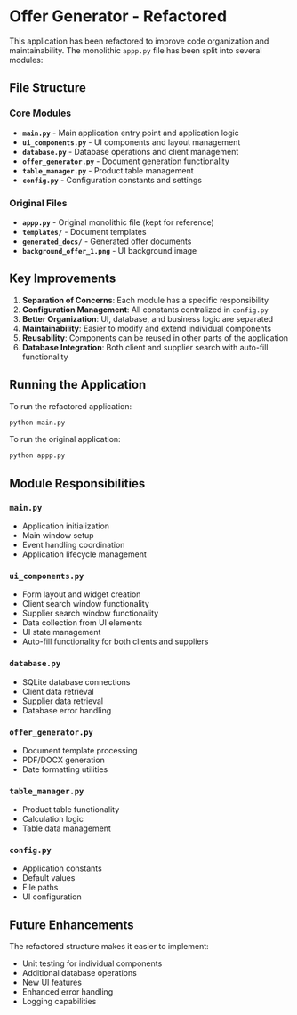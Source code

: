 # Offer Generator - Refactored

This application has been refactored to improve code organization and maintainability. The monolithic `appp.py` file has been split into several modules:

## File Structure

### Core Modules

- **`main.py`** - Main application entry point and application logic
- **`ui_components.py`** - UI components and layout management
- **`database.py`** - Database operations and client management
- **`offer_generator.py`** - Document generation functionality
- **`table_manager.py`** - Product table management
- **`config.py`** - Configuration constants and settings

### Original Files
- **`appp.py`** - Original monolithic file (kept for reference)
- **`templates/`** - Document templates
- **`generated_docs/`** - Generated offer documents
- **`background_offer_1.png`** - UI background image

## Key Improvements

1. **Separation of Concerns**: Each module has a specific responsibility
2. **Configuration Management**: All constants centralized in `config.py`
3. **Better Organization**: UI, database, and business logic are separated
4. **Maintainability**: Easier to modify and extend individual components
5. **Reusability**: Components can be reused in other parts of the application
6. **Database Integration**: Both client and supplier search with auto-fill functionality

## Running the Application

To run the refactored application:

```bash
python main.py
```

To run the original application:

```bash
python appp.py
```

## Module Responsibilities

### `main.py`
- Application initialization
- Main window setup
- Event handling coordination
- Application lifecycle management

### `ui_components.py`
- Form layout and widget creation
- Client search window functionality
- Supplier search window functionality
- Data collection from UI elements
- UI state management
- Auto-fill functionality for both clients and suppliers

### `database.py`
- SQLite database connections
- Client data retrieval
- Supplier data retrieval
- Database error handling

### `offer_generator.py`
- Document template processing
- PDF/DOCX generation
- Date formatting utilities

### `table_manager.py`
- Product table functionality
- Calculation logic
- Table data management

### `config.py`
- Application constants
- Default values
- File paths
- UI configuration

## Future Enhancements

The refactored structure makes it easier to implement:
- Unit testing for individual components
- Additional database operations
- New UI features
- Enhanced error handling
- Logging capabilities
